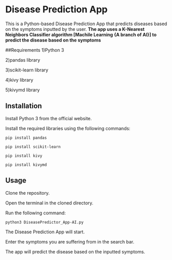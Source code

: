 # Disease Prediction App

This is a Python-based Disease Prediction App that predicts diseases based on the symptoms inputted by the user. **The app uses a K-Nearest Neighbors Classifier algorithm [Machile Learning {A branch of AI}] to predict the disease based on the symptoms**

##Requirements
1)Python 3

2)pandas library

3)scikit-learn library

4)kivy library

5)kivymd library

## Installation

Install Python 3 from the official website.

Install the required libraries using the following commands:
```
pip install pandas

pip install scikit-learn

pip install kivy

pip install kivymd
```
## Usage

Clone the repository.

Open the terminal in the cloned directory.

Run the following command:
```
python3 DiseasePredictor_App-AI.py
```
The Disease Prediction App will start.

Enter the symptoms you are suffering from in the search bar.

The app will predict the disease based on the inputted symptoms.
